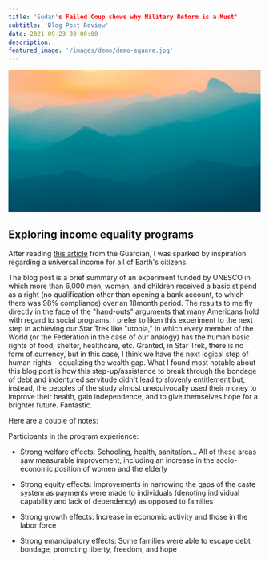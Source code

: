 ```yaml
---
title: 'Sudan's Failed Coup shows why Military Reform is a Must'
subtitle: 'Blog Post Review'
date: 2021-09-23 00:00:00
description:
featured_image: '/images/demo/demo-square.jpg'
---
```


![My image Name](/images/demo/demo-landscape.jpg)

## Exploring income equality programs

After reading <a href = "https://www.theguardian.com/business/economics-blog/2014/dec/18/incomes-scheme-transforms-lives-poor">this article</a> from the Guardian, I was sparked by inspiration regarding a universal income for all of Earth's citizens.

The blog post is a brief summary of an experiment funded by UNESCO in which more than 6,000 men, women, and children received a basic stipend as a right (no qualification other than opening a bank account, to which there was 98% compliance) over an 18month period.  The results to me fly directly in the face of the "hand-outs" arguments that many Americans hold with regard to social programs.  I prefer to liken this experiment to the next step in achieving our Star Trek like "utopia," in which every member of the World (or the Federation in the case of our analogy) has the human basic rights of food, shelter, healthcare, etc.  Granted, in Star Trek, there is no form of currency, but in this case, I think we have the next logical step of human rights - equalizing the wealth gap.  What I found most notable about this blog post is how this step-up/assistance to break through the bondage of debt and indentured servitude didn't lead to slovenly entitlement but, instead, the peoples of the study almost unequivocally used their money to improve their health, gain independence, and to give themselves hope for a brighter future.  Fantastic.  

Here are a couple of notes:

Participants in the program experience:

- Strong welfare effects: Schooling, health, sanitation...  All of these areas saw measurable improvement, including an increase in the socio-economic position of women and the elderly

- Strong equity effects: Improvements in narrowing the gaps of the caste system as payments were made to individuals (denoting individual capability and lack of dependency) as opposed to families

- Strong growth effects: Increase in economic activity and those in the labor force

- Strong emancipatory effects: Some families were able to escape debt bondage, promoting liberty, freedom, and hope

